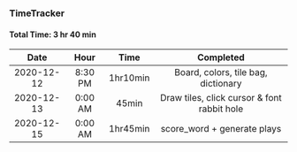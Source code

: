 ### TimeTracker

#### Total Time: 3 hr 40 min

|    Date    |  Hour   |   Time   |                  Completed                  |
| :--------: | :-----: | :------: | :-----------------------------------------: |
| 2020-12-12 | 8:30 PM | 1hr10min |     Board, colors, tile bag, dictionary     |
| 2020-12-13 | 0:00 AM |  45min   | Draw tiles, click cursor & font rabbit hole |
| 2020-12-15 | 0:00 AM | 1hr45min |         score_word + generate plays         |
